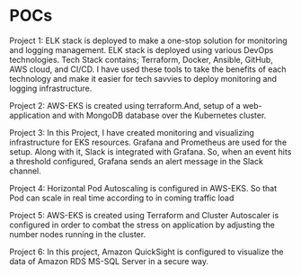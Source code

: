 # POCs

Project 1: 
ELK stack is deployed to make a one-stop solution for monitoring and logging management. ELK stack is deployed using various DevOps technologies. Tech Stack contains; Terraform, Docker, Ansible, GitHub, AWS cloud, and CI/CD. I have used these tools to take the benefits of each technology and make it easier for tech savvies to deploy monitoring and logging infrastructure.

Project 2: 
AWS-EKS is created using terraform.And, setup of a web-application and with MongoDB database over the Kubernetes cluster. 

Project 3: 
In this Project, I have created monitoring and visualizing infrastructure for EKS resources. Grafana and Prometheus are used for the setup. Along with it, Slack is integrated with Grafana. So, when an event hits a threshold configured, Grafana sends an alert message in the Slack channel.

Project 4: 
Horizontal Pod Autoscaling is configured in AWS-EKS. So that Pod can scale in real time according to in coming traffic load

Project 5: 
AWS-EKS is created using Terraform and Cluster Autoscaler is configured in order to combat the stress on application by adjusting the number nodes running in the cluster.

Project 6:
In this project, Amazon QuickSight is configured to visualize the data of Amazon RDS MS-SQL Server in a secure way.
